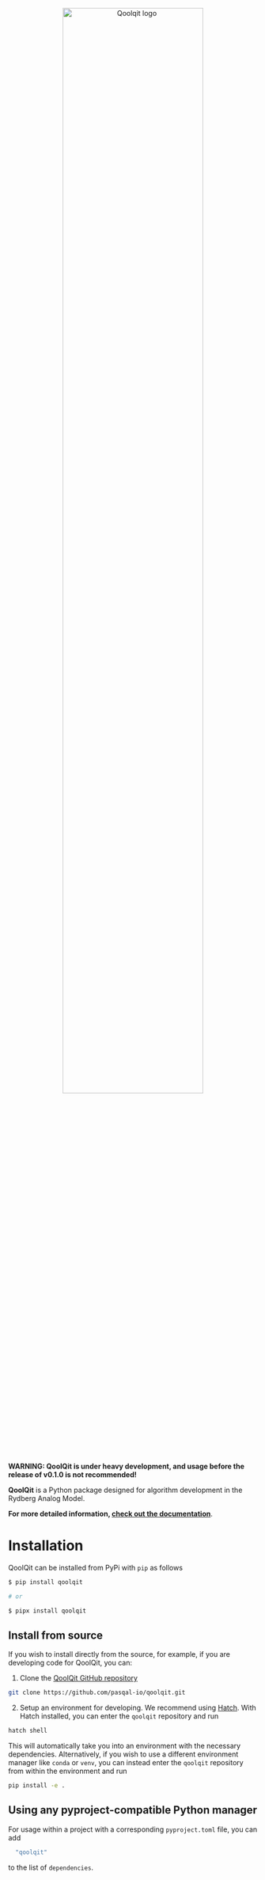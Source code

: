
<p align="center">
  <picture>
    <source media="(prefers-color-scheme: dark)" srcset="./docs/extras/assets/logo/qoolqit_logo_white.svg" width="75%">
    <source media="(prefers-color-scheme: light)" srcset="./docs/extras/assets/logo/qoolqit_logo_darkgreen.svg" width="75%">
    <img alt="Qoolqit logo" src="./docs/assets/logo/qoolqit_logo_darkgreen.svg" width="75%">
  </picture>
</p>

**WARNING: QoolQit is under heavy development, and usage before the release of v0.1.0 is not recommended!**

**QoolQit** is a Python package designed for algorithm development in the Rydberg Analog Model.


**For more detailed information, [check out the documentation](https://pasqal-io.github.io/qoolqit/latest/)**.

# Installation

QoolQit can be installed from PyPi with `pip` as follows

```sh
$ pip install qoolqit

# or

$ pipx install qoolqit
```

## Install from source

If you wish to install directly from the source, for example, if you are developing code for QoolQit, you can:

1) Clone the [QoolQit GitHub repository](https://github.com/pasqal-io/qoolqit)

```sh
git clone https://github.com/pasqal-io/qoolqit.git
```

2) Setup an environment for developing. We recommend using [Hatch](https://hatch.pypa.io/latest/). With Hatch installed, you can enter the `qoolqit` repository and run

```sh
hatch shell
```

This will automatically take you into an environment with the necessary dependencies. Alternatively, if you wish to use a different environment manager like `conda` or `venv`, you can instead enter the `qoolqit` repository from within the environment and run

```sh
pip install -e .
```

## Using any pyproject-compatible Python manager

For usage within a project with a corresponding `pyproject.toml` file, you can add

```sh
  "qoolqit"
```

to the list of `dependencies`.
